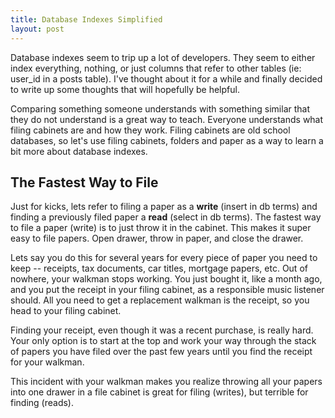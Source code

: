 ```yaml
---
title: Database Indexes Simplified
layout: post
---
```


Database indexes seem to trip up a lot of developers. They seem to either index everything, nothing, or just columns that refer to other tables (ie: user_id in a posts table). I've thought about it for a while and finally decided to write up some thoughts that will hopefully be helpful.

Comparing something someone understands with something similar that they do not understand is a great way to teach. Everyone understands what filing cabinets are and how they work. Filing cabinets are old school databases, so let's use filing cabinets, folders and paper as a way to learn a bit more about database indexes.

## The Fastest Way to File

Just for kicks, lets refer to filing a paper as a **write** (insert in db terms) and finding a previously filed paper a **read** (select in db terms). The fastest way to file a paper (write) is to just throw it in the cabinet. This makes it super easy to file papers. Open drawer, throw in paper, and close the drawer.

Lets say you do this for several years for every piece of paper you need to keep -- receipts, tax documents, car titles, mortgage papers, etc. Out of nowhere, your walkman stops working. You just bought it, like a month ago, and you put the receipt in your filing cabinet, as a responsible music listener should. All you need to get a replacement walkman is the receipt, so you head to your filing cabinet.

Finding your receipt, even though it was a recent purchase, is really hard. Your only option is to start at the top and work your way through the stack of papers you have filed over the past few years until you find the receipt for your walkman.

This incident with your walkman makes you realize throwing all your papers into one drawer in a file cabinet is great for filing (writes), but terrible for finding (reads).
